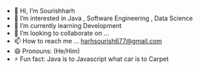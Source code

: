 - 👋 Hi, I’m Sourishharh
- 👀 I’m interested in Java , Software Engineering , Data Science
- 🌱 I’m currently learning  Development
- 💞️ I’m looking to collaborate on ...
- 📫 How to reach me ... harhsourish677@gmail.com
- 😄 Pronouns: (He/Him)
- ⚡ Fun fact:  Java is to Javascript what car is to Carpet

<!---
Sourishharh/Sourishharh is a ✨ special ✨ repository because its `README.md` (this file) appears on your GitHub profile.
You can click the Preview link to take a look at your changes.
--->
